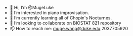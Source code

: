 - 👋 Hi, I’m @MugeLuke
- 👀 I’m interested in piano improvisation.
- 🌱 I’m currently learning all of Chopin's Nocturnes. 
- 💞️ I’m looking to collaborate on BIOSTAT 821 repository 
- 📫 How to reach me: muge.wang@duke.edu 2037705920

<!---
MugeLuke/MugeLuke is a ✨ special ✨ repository because its `README.md` (this file) appears on your GitHub profile.
You can click the Preview link to take a look at your changes.
--->
